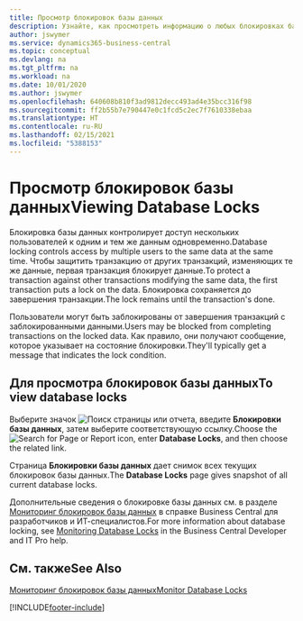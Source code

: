 ```yaml
---
title: Просмотр блокировок базы данных
description: Узнайте, как просмотреть информацию о любых блокировках базы данных прямо из клиентского интерфейса в Business Central.
author: jswymer
ms.service: dynamics365-business-central
ms.topic: conceptual
ms.devlang: na
ms.tgt_pltfrm: na
ms.workload: na
ms.date: 10/01/2020
ms.author: jswymer
ms.openlocfilehash: 640608b810f3ad9812decc493ad4e35bcc316f98
ms.sourcegitcommit: ff2b55b7e790447e0c1fcd5c2ec7f7610338ebaa
ms.translationtype: HT
ms.contentlocale: ru-RU
ms.lasthandoff: 02/15/2021
ms.locfileid: "5388153"
---
```

# <a name="viewing-database-locks"></a><span data-ttu-id="32eb3-103">Просмотр блокировок базы данных</span><span class="sxs-lookup"><span data-stu-id="32eb3-103">Viewing Database Locks</span></span>

<span data-ttu-id="32eb3-104">Блокировка базы данных контролирует доступ нескольких пользователей к одним и тем же данным одновременно.</span><span class="sxs-lookup"><span data-stu-id="32eb3-104">Database locking controls access by multiple users to the same data at the same time.</span></span> <span data-ttu-id="32eb3-105">Чтобы защитить транзакцию от других транзакций, изменяющих те же данные, первая транзакция блокирует данные.</span><span class="sxs-lookup"><span data-stu-id="32eb3-105">To protect a transaction against other transactions modifying the same data, the first transaction puts a lock on the data.</span></span> <span data-ttu-id="32eb3-106">Блокировка сохраняется до завершения транзакции.</span><span class="sxs-lookup"><span data-stu-id="32eb3-106">The lock remains until the transaction's done.</span></span>

<span data-ttu-id="32eb3-107">Пользователи могут быть заблокированы от завершения транзакций с заблокированными данными.</span><span class="sxs-lookup"><span data-stu-id="32eb3-107">Users may be blocked from completing transactions on the locked data.</span></span> <span data-ttu-id="32eb3-108">Как правило, они получают сообщение, которое указывает на состояние блокировки.</span><span class="sxs-lookup"><span data-stu-id="32eb3-108">They'll typically get a message that indicates the lock condition.</span></span>

## <a name="to-view-database-locks"></a><span data-ttu-id="32eb3-109">Для просмотра блокировок базы данных</span><span class="sxs-lookup"><span data-stu-id="32eb3-109">To view database locks</span></span>

<span data-ttu-id="32eb3-110">Выберите значок ![Поиск страницы или отчета](media/ui-search/search_small.png "Значок поиска страницы или отчета"), введите **Блокировки базы данных**, затем выберите соответствующую ссылку.</span><span class="sxs-lookup"><span data-stu-id="32eb3-110">Choose the ![Search for Page or Report](media/ui-search/search_small.png "Search for Page or Report icon") icon, enter **Database Locks**, and then choose the related link.</span></span>

<span data-ttu-id="32eb3-111">Страница **Блокировки базы данных** дает снимок всех текущих блокировок базы данных.</span><span class="sxs-lookup"><span data-stu-id="32eb3-111">The **Database Locks** page gives snapshot of all current database locks.</span></span>

<span data-ttu-id="32eb3-112">Дополнительные сведения о блокировке базы данных см. в разделе [Мониторинг блокировок базы данных](/dynamics365/business-central/dev-itpro/administration/monitor-database-locks) в справке Business Central для разработчиков и ИТ-специалистов.</span><span class="sxs-lookup"><span data-stu-id="32eb3-112">For more information about database locking, see [Monitoring Database Locks](/dynamics365/business-central/dev-itpro/administration/monitor-database-locks) in the Business Central Developer and IT Pro help.</span></span>

## <a name="see-also"></a><span data-ttu-id="32eb3-113">См. также</span><span class="sxs-lookup"><span data-stu-id="32eb3-113">See Also</span></span>

[<span data-ttu-id="32eb3-114">Мониторинг блокировок базы данных</span><span class="sxs-lookup"><span data-stu-id="32eb3-114">Monitor Database Locks</span></span>](/dynamics365/business-central/dev-itpro/administration/monitor-database-locks) 


[!INCLUDE[footer-include](includes/footer-banner.md)]